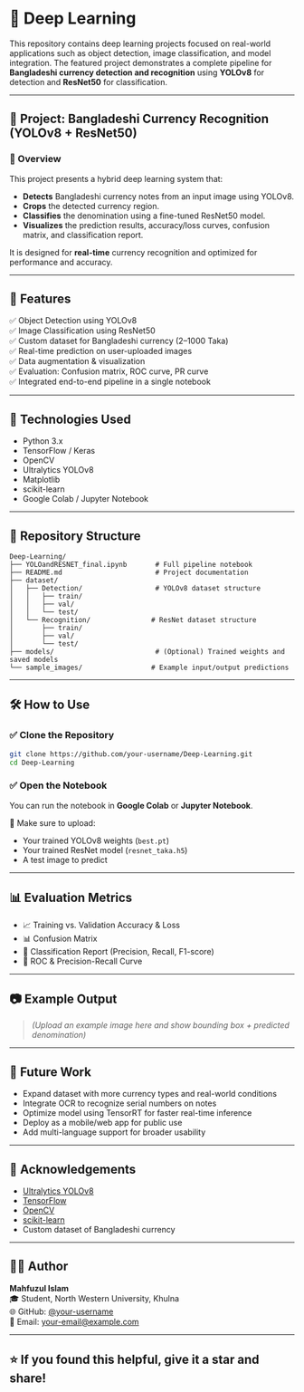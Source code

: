 # 🧠 Deep Learning

This repository contains deep learning projects focused on real-world applications such as object detection, image classification, and model integration. The featured project demonstrates a complete pipeline for **Bangladeshi currency detection and recognition** using **YOLOv8** for detection and **ResNet50** for classification.

---

## 💼 Project: Bangladeshi Currency Recognition (YOLOv8 + ResNet50)

### 📝 Overview

This project presents a hybrid deep learning system that:

- **Detects** Bangladeshi currency notes from an input image using YOLOv8.
- **Crops** the detected currency region.
- **Classifies** the denomination using a fine-tuned ResNet50 model.
- **Visualizes** the prediction results, accuracy/loss curves, confusion matrix, and classification report.

It is designed for **real-time** currency recognition and optimized for performance and accuracy.

---

## 🚀 Features

✅ Object Detection using YOLOv8  
✅ Image Classification using ResNet50  
✅ Custom dataset for Bangladeshi currency (2–1000 Taka)  
✅ Real-time prediction on user-uploaded images  
✅ Data augmentation & visualization  
✅ Evaluation: Confusion matrix, ROC curve, PR curve  
✅ Integrated end-to-end pipeline in a single notebook

---

## 🧰 Technologies Used

- Python 3.x
- TensorFlow / Keras
- OpenCV
- Ultralytics YOLOv8
- Matplotlib
- scikit-learn
- Google Colab / Jupyter Notebook

---

## 📁 Repository Structure

```
Deep-Learning/
├── YOLOandRESNET_final.ipynb       # Full pipeline notebook
├── README.md                       # Project documentation
├── dataset/
│   ├── Detection/                  # YOLOv8 dataset structure
│   │   ├── train/
│   │   ├── val/
│   │   └── test/
│   └── Recognition/               # ResNet dataset structure
│       ├── train/
│       ├── val/
│       └── test/
├── models/                         # (Optional) Trained weights and saved models
└── sample_images/                 # Example input/output predictions
```

---

## 🛠️ How to Use

### ✅ Clone the Repository
```bash
git clone https://github.com/your-username/Deep-Learning.git
cd Deep-Learning
```

### ✅ Open the Notebook
You can run the notebook in **Google Colab** or **Jupyter Notebook**.

📌 Make sure to upload:
- Your trained YOLOv8 weights (`best.pt`)
- Your trained ResNet model (`resnet_taka.h5`)
- A test image to predict

---

## 📊 Evaluation Metrics

- 📈 Training vs. Validation Accuracy & Loss
- 📊 Confusion Matrix
- 📃 Classification Report (Precision, Recall, F1-score)
- 🧪 ROC & Precision-Recall Curve

---

## 📷 Example Output

> *(Upload an example image here and show bounding box + predicted denomination)*

---

## 🔮 Future Work

- Expand dataset with more currency types and real-world conditions
- Integrate OCR to recognize serial numbers on notes
- Optimize model using TensorRT for faster real-time inference
- Deploy as a mobile/web app for public use
- Add multi-language support for broader usability

---

## 🙏 Acknowledgements

- [Ultralytics YOLOv8](https://github.com/ultralytics/ultralytics)
- [TensorFlow](https://www.tensorflow.org/)
- [OpenCV](https://opencv.org/)
- [scikit-learn](https://scikit-learn.org/)
- Custom dataset of Bangladeshi currency

---

## 👨‍💻 Author

**Mahfuzul Islam**  
🎓 Student, North Western University, Khulna  
🌐 GitHub: [@your-username](https://github.com/your-username)  
📧 Email: your-email@example.com

---

## ⭐ If you found this helpful, give it a star and share!
